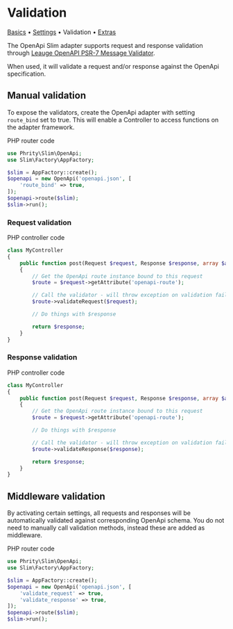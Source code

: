 # Validation

[Basics](Basics.md) • [Settings](Settings.md) • Validation • [Extras](Extras.md)

The OpenApi Slim adapter supports request and response validation through [Leauge OpenAPI PSR-7 Message Validator](https://github.com/thephpleague/openapi-psr7-validator).

When used, it will validate a request and/or response against the OpenApi specification.


## Manual validation

To expose the validators, create the OpenApi adapter with setting `route_bind` set to true.
This will enable a Controller to access functions on the adapter framework.

PHP router code
```php
use Phrity\Slim\OpenApi;
use Slim\Factory\AppFactory;

$slim = AppFactory::create();
$openapi = new OpenApi('openapi.json', [
    'route_bind' => true,
]);
$openapi->route($slim);
$slim->run();
```

### Request validation

PHP controller code
```php
class MyController
{
    public function post(Request $request, Response $response, array $arguments)
    {
        // Get the OpenApi route instance bound to this request
        $route = $request->getAttribute('openapi-route');

        // Call the validator - will throw exception on validation failure
        $route->validateRequest($request);

        // Do things with $response

        return $response;
    }
}
```

### Response validation

PHP controller code
```php
class MyController
{
    public function post(Request $request, Response $response, array $arguments)
    {
        // Get the OpenApi route instance bound to this request
        $route = $request->getAttribute('openapi-route');

        // Do things with $response

        // Call the validator - will throw exception on validation failure
        $route->validateResponse($response);

        return $response;
    }
}
```

## Middleware validation

By activating certain settings, all requests and responses will be automatically validated against corresponding
OpenApi schema. You do not need to manually call validation methods, instead these are added as middleware.

PHP router code
```php
use Phrity\Slim\OpenApi;
use Slim\Factory\AppFactory;

$slim = AppFactory::create();
$openapi = new OpenApi('openapi.json', [
    'validate_request' => true,
    'validate_response' => true,
]);
$openapi->route($slim);
$slim->run();
```
